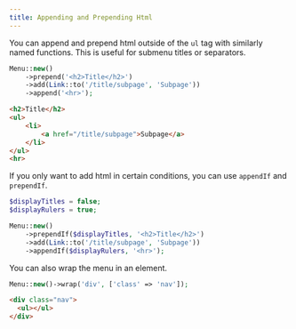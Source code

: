 ```yaml
---
title: Appending and Prepending Html
---
```


You can append and prepend html outside of the `ul` tag with similarly named functions. This is useful for submenu titles or separators.

```php
Menu::new()
    ->prepend('<h2>Title</h2>')
    ->add(Link::to('/title/subpage', 'Subpage'))
    ->append('<hr>');
```

```html
<h2>Title</h2>
<ul>
    <li>
        <a href="/title/subpage">Subpage</a>
    </li>
</ul>
<hr>
```

If you only want to add html in certain conditions, you can use `appendIf` and `prependIf`.

```php
$displayTitles = false;
$displayRulers = true;

Menu::new()
    ->prependIf($displayTitles, '<h2>Title</h2>')
    ->add(Link::to('/title/subpage', 'Subpage'))
    ->appendIf($displayRulers, '<hr>');
```

You can also wrap the menu in an element.

```php
Menu::new()->wrap('div', ['class' => 'nav']);
```

```html
<div class="nav">
  <ul></ul>
</div>
```
